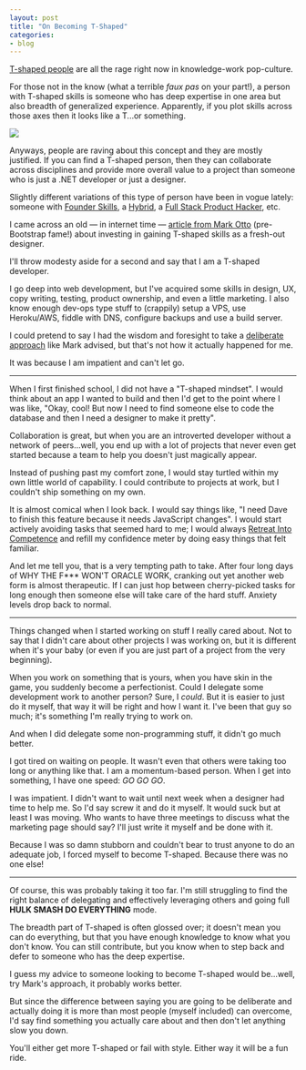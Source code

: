 ```yaml
---
layout: post
title: "On Becoming T-Shaped"
categories:
- blog
---
```


[T-shaped people][t] are all the rage right now in knowledge-work pop-culture.

[t]: http://en.wikipedia.org/wiki/T-shaped_skills

For those not in the know (what a terrible *faux pas* on your part!), a person
with T-shaped skills is someone who has deep expertise in one area but also 
breadth of generalized experience. Apparently, if you plot skills across those
axes then it looks like a T...or something.

![]({{site.url}}/static/t-shaped-heavy.png)

Anyways, people are raving about this concept and they are mostly justified. If
you can find a T-shaped person, then they can collaborate across disciplines
and provide more overall value to a project than someone who is just a 
.NET developer or just a designer.

Slightly different variations of this type of person have been
in vogue lately: someone with [Founder Skills][fs], a [Hybrid][h], a 
[Full Stack Product Hacker][ph], etc.

[fs]: http://www.paulgraham.com/founders.html
[h]: http://www.hybridconf.net/
[ph]: http://www.etsy.com/full-stack-product-hacker

I came across an old &mdash; in internet time &mdash; [article from Mark Otto][mdo] 
(pre-Bootstrap fame!) about investing in gaining T-shaped skills as a fresh-out 
designer.

I'll throw modesty aside for a second and say that I am a T-shaped developer.

I go deep into web development, but I've acquired some skills in design, UX,
copy writing, testing, product ownership, and even a little marketing. I also
know enough dev-ops type stuff to (crappily) setup a VPS, use Heroku/AWS, fiddle
with DNS, configure backups and use a build server.

I could pretend to say I had the wisdom and foresight to take a 
[deliberate approach][da] like Mark advised, but that's not how it actually 
happened for me.

[da]: http://en.wikipedia.org/wiki/Practice_(learning_method)#Deliberate_practice

It was because I am impatient and can't let go.

---

When I first finished school, I did not have a "T-shaped mindset". I would think
about an app I wanted to build and then I'd get to the point where I was like,
"Okay, cool! But now I need to find someone else to code the database and
then I need a designer to make it pretty".

Collaboration is great, but when you are an introverted developer without a
network of peers...well, you end up with a lot of projects that never even get
started because a team to help you doesn't just magically appear.

Instead of pushing past my comfort zone, I would stay turtled within my own
little world of capability. I could contribute to projects at work, but I
couldn't ship something on my own.

It is almost comical when I look back. I would say things like, "I need Dave to 
finish this feature because it needs JavaScript changes". I would start
actively avoiding tasks that seemed hard to me; I would always
[Retreat Into Competence][ric] and refill my confidence meter by doing easy 
things that felt familiar.

[ric]: http://chimera.labs.oreilly.com/books/1234000001813/ch02.html#retreat_into_competence

And let me tell you, that is a very tempting path to take. After four long
days of WHY THE F*** WON'T ORACLE WORK, cranking out yet another web form is 
almost therapeutic. If I can just hop between cherry-picked tasks for long 
enough then someone else will take care of the hard stuff. Anxiety levels drop 
back to normal.

---

Things changed when I started working on stuff I really cared about. Not to say
that I didn't care about other projects I was working on, but it is different
when it's your baby (or even if you are just part of a project from the 
very beginning).

When you work on something that is yours, when you have skin in the game, you
suddenly become a perfectionist. Could I delegate some development work to
another person? Sure, I *could*. But it is easier to just do it myself, that 
way it will be right and how I want it. I've been that guy so much; it's
something I'm really trying to work on.

And when I did delegate some non-programming stuff, it didn't go much better.

I got tired on waiting on people. It wasn't even that others were taking too 
long or anything like that. I am a momentum-based person. When I get into 
something, I have one speed: *GO GO GO*.

I was impatient. I didn't want to wait until next week when a designer
had time to help me. So I'd say screw it and do it myself. It would suck but
at least I was moving. Who wants to have three meetings to discuss what the
marketing page should say? I'll just write it myself and be done with it.

Because I was so damn stubborn and couldn't bear to trust anyone to do an
adequate job, I forced myself to become T-shaped. Because there was no one else!

---

Of course, this was probably taking it too far. I'm still struggling to find the
right balance of delegating and effectively leveraging others and going full
**HULK SMASH DO EVERYTHING** mode.

The breadth part of T-shaped is often glossed over; it doesn't mean you can do 
everything, but that you have enough knowledge to know what you don't know. You 
can still contribute, but you know when to step back and defer to someone who 
has the deep expertise.

I guess my advice to someone looking to become T-shaped would be...well, try
Mark's approach, it probably works better.

But since the difference between saying you are going to be deliberate and
actually doing it is more than most people (myself included) can overcome, I'd
say find something you actually care about and then don't let anything slow you 
down.

You'll either get more T-shaped or fail with style. Either way it will be a fun
ride.

[mdo]: http://markdotto.com/2011/04/15/fatten-up-those-ts/

